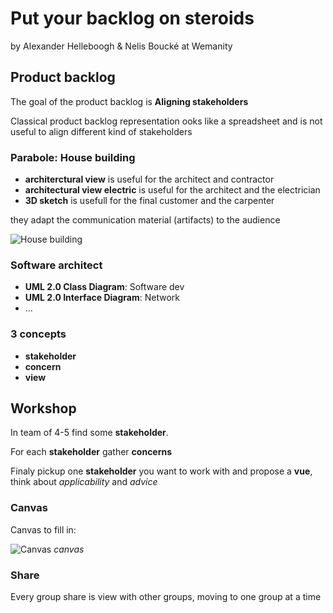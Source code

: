 # Put your backlog on steroids

by Alexander Helleboogh & Nelis Boucké at Wemanity

## Product backlog

The goal of the product backlog is **Aligning stakeholders**

Classical product backlog representation ooks like a spreadsheet and is not useful to align different kind of stakeholders

### Parabole: House building

* **architerctural view** is useful for the architect and contractor
* **architectural view electric** is useful for the architect and the electrician
* **3D sketch** is usefull for the final customer and the carpenter

they adapt the communication material (artifacts) to the audience

![House building](https://lh3.googleusercontent.com/VA9TdygWCdaDhvOBHpcnXDltyNH0e2BTTJa7KeNdQRStf6mWoEKSkuF-BHep9gklFVwISQRRhDmTYzeBFKHuQMJPBW_ymAbyxFSRDvR7ITyxtm2-36v6pJAmVasDCTNG15CTlbL8uf7r18A_-FTPg2YgPTa5pex3locZjv7X-3e3EZrx_EAE4Z3G5QHZH3xGnamOEF57o0jnlgJGL8sVhZhNp8PVGA8UiTA22TIrJ1hGxyRf2JQkVP1KiKu5rM_pxlPU8pctUK549tu_bzgRqkXJAIJUwIpCfp4z6qNJR6aV3rI3qtfUp-VEYFQkLolqX9bDc__qvkhvfzHBFVkrdj4RG9CBRJZoDnqi0wEXvMfptSH3T5A4VrHg_UWFQt9tmemu6ZXfz-B6ldXmM_64HuPSrcTQy0XPxnLdXRMO2cqyMkq4lOjf19ToT2F2-EIfIPwkZiaw0ppWbbs8hjqSA3XYu-SD0wcvB4gk7ZULU72zwpCPwTZtiu36EEy4ZanFwYX3M48f_TZODw7N0Hvta7wehUtfx7oksz2IaEfCTKYKg15QmovXRdb9j71QJ8RiUr8JDR7cLCBXTKU4j_yuKhbNaYoiWgWNM4uZ24esItU=w1016-h959-no)

### Software architect

* **UML 2.0 Class Diagram**: Software dev
* **UML 2.0 Interface Diagram**: Network
* ...

### 3 concepts

* **stakeholder**
* **concern**
* **view**

## Workshop

In team of 4-5 find some **stakeholder**.

For each **stakeholder** gather **concerns**

Finaly pickup one **stakeholder** you want to work with and propose a **vue**, think about *applicability* and *advice*

### Canvas

Canvas to fill in:

![Canvas](https://lh3.googleusercontent.com/v27JxMzhIPY_tk94BC13kVmlerD-anNtX2Hl2k0BoL6QGUc5Vzr9aelb6jy1MtBOxyaVVuJz52OayBaMOKRzXkWk1QmtSeWuzFQjvtM7UedyCMYqaagfZPeL1_Xi-YQtwSQ_9uVShkaehmoPN2JzgSKND48Hsk3A-0-Oheyk1w2LsMdjTNR1kjZ8WoK_9_US0EYJVImcBk6BO3FWMW-EAqu6_Np9L96dQLIkv0ud82I_tMxwghPOn9p0mJrRnZhP7InOqPhtD9fLBriaqnN5PYe6Yxjzp3NEBXHgH7o2ONe1kHXkkoGMNygE54F78C7gC7XlsB8BGwsx1oJj6dzQPSLosDPTstdu5VnFGzlrs5s4ic4QHijQJMX29kHgJV3oFLjfaOSulOFXGpzkrOYmEoNq6QvdHzuW9PbPIjLGT6rrL7H0jw33p4LjQ0yI9GUexWOzOpf-Uh1yTXpNprCajXVh5dePzVfQppg6lcq2CemmIPBKpocEHiZdjcFSad8QtvPvmk-0g93GYeZk1cFvzc5cEv4euuHZj90_RYazcxIsA-ECeL_0dgtcSmTVVlmPPqh3QVcHVqj2344ZL6eFcayDIaq8FSMIn6Zm3V3l-5s=w1279-h960-no)
*canvas*

### Share

Every group share is view with other groups, moving to one group at a time
